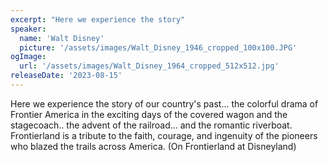 ```yaml
---
excerpt: "Here we experience the story"
speaker:
  name: 'Walt Disney'
  picture: '/assets/images/Walt_Disney_1946_cropped_100x100.JPG'
ogImage:
  url: '/assets/images/Walt_Disney_1964_cropped_512x512.jpg'
releaseDate: '2023-08-15'
---
```


Here we experience the story of our country's past... the colorful drama of Frontier America in the exciting days of the covered wagon and the stagecoach.. the advent of the railroad... and the romantic riverboat. Frontierland is a tribute to the faith, courage, and ingenuity of the pioneers who blazed the trails across America. (On Frontierland at Disneyland)
